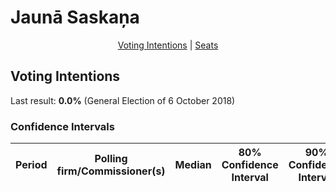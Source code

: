 # Jaunā Saskaņa

<p align="center"><a href="#voting-intentions">Voting Intentions</a> | <a href="#seats">Seats</a></p>

## Voting Intentions

Last result: **0.0%** (General Election of 6 October 2018)

### Confidence Intervals

| Period     | Polling firm/Commissioner(s) | Median | 80% Confidence Interval | 90% Confidence Interval | 95% Confidence Interval | 99% Confidence Interval |
|:----------:|:----------------:|:-----------:|:-----------------------:|:-----------------------:|:-----------------------:|:-----------------------:|
